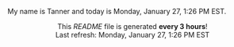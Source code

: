 My name is Tanner and today is Monday, January 27, 1:26 PM EST.

<p align="center">This <i>README</i> file is generated <b>every 3 hours</b>!</br>Last refresh: Monday, January 27, 1:26 PM EST<br /></p>
